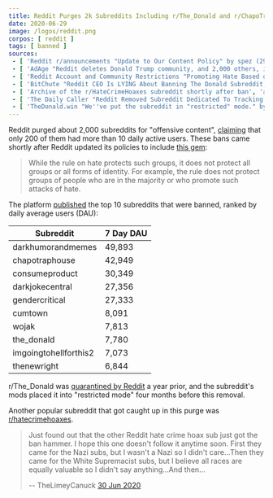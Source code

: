 ```yaml
---
title: Reddit Purges 2k Subreddits Including r/The_Donald and r/ChapoTrapHouse
date: 2020-06-29
image: /logos/reddit.png
corpos: [ reddit ]
tags: [ banned ]
sources:
 - [ 'Reddit r/announcements "Update to Our Content Policy" by spez (29 Jun 2020)', 'archive.is/7yRAm' ]
 - [ 'AdAge "Reddit deletes Donald Trump community, and 2,000 others, in purge of offensive content" by  (29 Jun 2020)', 'archive.is/koW0p' ]
 - [ 'Reddit Account and Community Restrictions "Promoting Hate Based on Identity or Vulnerability" (29 Jun 2020)', 'archive.is/OZ03o' ]
 - [ 'BitChute "Reddit CEO Is LYING About Banning The Donald Subreddit, New Rules Allows Anti Women Posts??" by Tim Pool (29 Jun 2020)', 'www.bitchute.com/video/GvZ8rUeWi9E/' ]
 - [ 'Archive of the r/HateCrimeHoaxes subreddit shortly after ban', 'archive.is/KMl3d' ]
 - [ 'The Daily Caller "Reddit Removed Subreddit Dedicated To Tracking Hate Crime Hoaxes, Accused Of Promoting ''Hate''" by Chris White (10 Jul 2020)', 'archive.is/gUjNI' ]
 - [ 'TheDonald.win "We''ve put the subreddit in "restricted" mode." by Doggos (26 Feb 2020)', 'archive.is/SoV2D' ]
---
```


Reddit purged about 2,000 subreddits for "offensive content",
[claiming](http://archive.is/7yRAm#selection-1907.0-1911.31) that only 200 of
them had more than 10 daily active users. These bans came shortly after Reddit
updated its policies to include [this gem](http://archive.is/OZ03o#selection-185.0-185.219):
> While the rule on hate protects such groups, it does not protect all groups
> or all forms of identity. For example, the rule does not protect groups of
> people who are in the majority or who promote such attacks of hate.

The platform [published](http://archive.is/wfch8#selection-9.145-9.454) the top
10 subreddits that were banned, ranked by daily average users (DAU):

| Subreddit | 7 Day DAU |
| --- | --- |
| darkhumorandmemes | 49,893 |
| chapotraphouse | 42,949 |
| consumeproduct | 30,349 |
| darkjokecentral | 27,356 |
| gendercritical | 27,333 |
| cumtown | 8,091 |
| wojak | 7,813 |
| the_donald | 7,780 |
| imgoingtohellforthis2 | 7,073 |
| thenewright | 6,844 |

r/The_Donald was [quarantined by
Reddit](/e/reddit-quarantines-the-donald-subreddit/) a year prior, and the
subreddit's mods placed it into "restricted mode" four months before this
removal.

Another popular subreddit that got caught up in this purge was
[r/hatecrimehoaxes](http://archive.is/KMl3d).
> Just found out that the other Reddit hate crime hoax sub just got the ban
> hammer. I hope this one doesn't follow it anytime soon. First they came for
> the Nazi subs, but I wasn't a Nazi so I didn't care...Then they came for the
> White Supremacist subs, but I believe all races are equally valuable so I
> didn't say anything...And then...
>
> -- TheLimeyCanuck [30 Jun 2020](http://archive.is/WUfIP)
